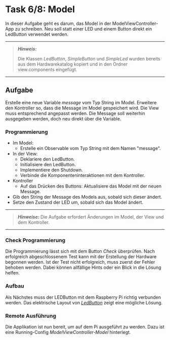 # Task 6/8: Model
In dieser Aufgabe geht es darum, das Model in der ModelViewController-App zu schreiben.
Neu soll statt einer LED und einem Button direkt ein LedButton verwendet werden.

---
> **_Hinweis:_**
>
> Die Klassen *LedButton*, *SimpleButton* und *SimpleLed* wurden bereits aus dem Hardwarekatalog kopiert und
> in den Ordner view.components eingefügt.
---

## Aufgabe
Erstelle eine neue Variable *message* vom Typ String im Model.
Erweitere den Kontroller so, dass die Message im Model gespeichert wird.
Die View muss entsprechend angepasst werden. Die Message soll weiterhin ausgegeben werden, doch neu direkt über die Variable.

### Programmierung
- Im Model:
  - Erstelle ein Observable vom Typ String mit dem Namen "message".
- In der View:
  - Deklariere den LedButton.
  - Initialisiere den LedButton.
  - Implementiere den Shutdown.
  - Verbinde die Komponenteninteraktionen mit dem Kontroller.
- Kontroller
  - Auf das Drücken des Buttons: Aktualisiere das Model mit der neuen Message.
- Gib den String der Message des Models aus, sobald sich dieser ändert.
- Setze den Zustand der LED um, sobald sich das Model ändert.

---
> **_Hinweise:_**
> Die Aufgabe erfordert Änderungen im Model, der View und dem Kontroller.
---

### Check Programmierung
Die Programmierung lässt sich mit dem Button *Check* überprüfen. Nach erfolgreich abgeschlossenem Test kann mit der
Erstellung der Hardware begonnen werden. Ist der Test nicht erfolgreich, muss zuerst der Fehler behoben werden. Dabei können
allfällige Hints oder ein Blick in die Lösung helfen.

### Aufbau
Als Nächstes muss der LEDButton mit dem Raspberry Pi richtig verbunden werden. Das elektrische Layout von
[*LedButton*](https://pi4j.com/examples/components/ledbutton/) zeigt eine mögliche Lösung.

### Remote Ausführung
Die Applikation ist nun bereit, um auf dem Pi ausgeführt zu werden. Dazu ist eine
Running-Config *ModelViewController-Model* hinterlegt.